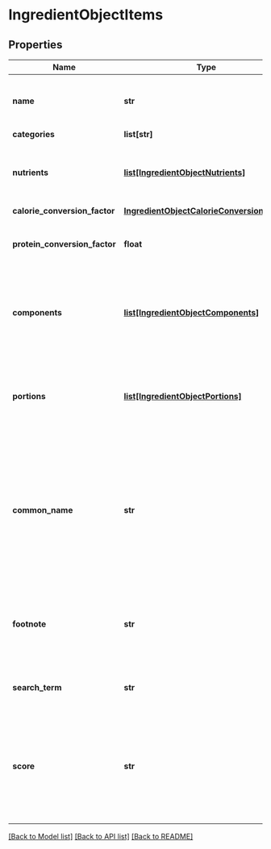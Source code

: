 # IngredientObjectItems

## Properties
Name | Type | Description | Notes
------------ | ------------- | ------------- | -------------
**name** | **str** | Item name as provided by brand owner or as shown on packaging | [optional] 
**categories** | **list[str]** |  | [optional] 
**nutrients** | [**list[IngredientObjectNutrients]**](IngredientObjectNutrients.md) | An array containing nutrient informatio objects for this food item | [optional] 
**calorie_conversion_factor** | [**IngredientObjectCalorieConversionFactor**](IngredientObjectCalorieConversionFactor.md) |  | [optional] 
**protein_conversion_factor** | **float** | The multiplication factor used to calculate protein from nitrogen | [optional] 
**components** | [**list[IngredientObjectComponents]**](IngredientObjectComponents.md) | An array of objects containing the constituent parts of a food (e.g. bone is a component of meat) | [optional] 
**portions** | [**list[IngredientObjectPortions]**](IngredientObjectPortions.md) | An array of objects containing information on discrete amounts of a food found in this item | [optional] 
**common_name** | **str** | Common name associated with this item. These generally clarify what the item is (e.g. when the brand name is \&quot;BRAND&#x27;s Spicy Enchilada\&quot; the common name may be \&quot;Chicken enchilada\&quot;) | [optional] 
**footnote** | **str** | Comments on any unusual aspects of this item. Examples might include unusual aspects of the food overall | [optional] 
**search_term** | **str** | The original search term that found this food item | [optional] 
**score** | **str** | A value that represents how similar the name of this food item is to the original search term. The lower the value the closer this item&#x27;s name is to the original search term. | [optional] 

[[Back to Model list]](../README.md#documentation-for-models) [[Back to API list]](../README.md#documentation-for-api-endpoints) [[Back to README]](../README.md)

